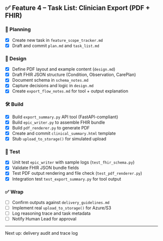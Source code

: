 ## ✅ Feature 4 – Task List: Clinician Export (PDF + FHIR)

### 📁 Planning
- [x] Create new task in `feature_scope_tracker.md`
- [x] Draft and commit `plan.md` and `task_list.md`

### 📐 Design
- [x] Define PDF layout and example content (`design.md`)
- [x] Draft FHIR JSON structure (Condition, Observation, CarePlan)
- [x] Document schema in `schema_notes.md`
- [x] Capture decisions and logic in `design.md`
- [x] Create `export_flow_notes.md` for tool + output explanation

### 🛠 Build
- [x] Build `export_summary.py` API tool (FastAPI-compliant)
- [x] Build `epic_writer.py` to assemble FHIR bundle
- [x] Build `pdf_renderer.py` to generate PDF
- [x] Create and commit `clinical_summary.html` template
- [x] Stub `upload_to_storage()` for simulated upload

### 🧪 Test
- [x] Unit test `epic_writer` with sample logs (`test_fhir_schema.py`)
- [x] Validate FHIR JSON bundle fields
- [x] Test PDF output rendering and file check (`test_pdf_renderer.py`)
- [x] Integration test `test_export_summary.py` for tool output

### ✅ Wrap
- [ ] Confirm outputs against `delivery_guidelines.md`
- [ ] Implement real `upload_to_storage()` for Azure/S3
- [ ] Log reasoning trace and task metadata
- [ ] Notify Human Lead for approval

---

Next up: delivery audit and trace log